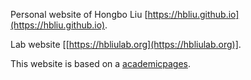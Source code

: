 Personal website of Hongbo Liu [https://hbliu.github.io](https://hbliu.github.io).

Lab website [[https://hbliulab.org](https://hbliulab.org)].

This website is based on a [academicpages](https://academicpages.github.io/).

